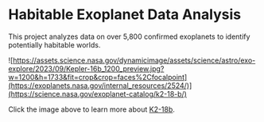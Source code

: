# Habitable Exoplanet Data Analysis

This project analyzes data on over 5,800 confirmed exoplanets to identify potentially habitable worlds.

![https://assets.science.nasa.gov/dynamicimage/assets/science/astro/exo-explore/2023/09/Kepler-16b_1200_preview.jpg?w=1200&h=1733&fit=crop&crop=faces%2Cfocalpoint](https://exoplanets.nasa.gov/internal_resources/2524/)](https://science.nasa.gov/exoplanet-catalog/k2-18-b/)

Click the image above to learn more about [K2-18b](https://science.nasa.gov/exoplanet-catalog/k2-18-b/).
